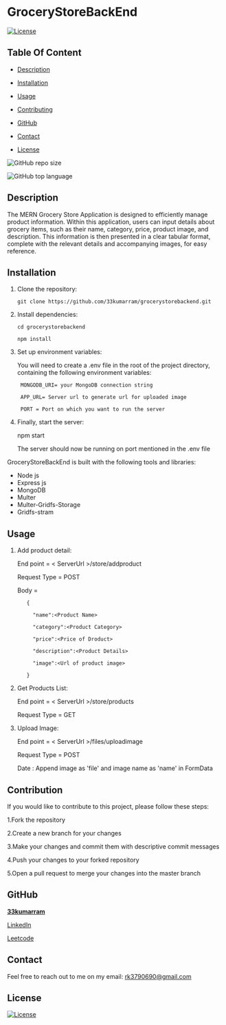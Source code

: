 # GroceryStoreBackEnd

  [![License](https://img.shields.io/static/v1?label=License&message=MIT&color=blue&?style=plastic&logo=appveyor)](https://opensource.org/license/MIT)



## Table Of Content

- [Description](#description)
- [Installation](#installation)
- [Usage](#usage)
- [Contributing](#contribution)

- [GitHub](#github)
- [Contact](#contact)
- [License](#license)




![GitHub repo size](https://img.shields.io/github/repo-size/33kumarram/NodeOtpLoginApi?style=plastic)

  ![GitHub top language](https://img.shields.io/github/languages/top/33kumarram/NodeOtpLoginApi?style=plastic)



## Description

The MERN Grocery Store Application is designed to efficiently manage product information. Within this application, users can input details about grocery items, such as their name, category, price, product image, and description. This information is then presented in a clear tabular format, complete with the relevant details and accompanying images, for easy reference.
  








## Installation

1. Clone the repository:

       git clone https://github.com/33kumarram/grocerystorebackend.git


2. Install dependencies:

       cd grocerystorebackend

       npm install


3. Set up environment variables:
  
      You will need to create a .env file in the root of the project directory, containing the following environment variables:

        MONGODB_URI= your MongoDB connection string

        APP_URL= Server url to generate url for uploaded image

        PORT = Port on which you want to run the server

4. Finally, start the server:

     npm start

     The server should now be running on port mentioned in the .env file





GroceryStoreBackEnd is built with the following tools and libraries: <ul><li>Node js </li><li>Express js </li><li>MongoDB </li><li>Multer</li><li>Multer-Gridfs-Storage</li><li>Gridfs-stram</li></ul>





## Usage
 
1. Add product detail: 


   End point = < ServerUrl >/store/addproduct

   Request Type = POST

   Body = 
   
          {
   
            "name":<Product Name>

            "category":<Product Category>

            "price":<Price of Droduct>

            "description":<Product Details>

            "image":<Url of product image>
  
          }

2. Get Products List:

   End point = < ServerUrl >/store/products

   Request Type = GET

3. Upload Image:

   End point = < ServerUrl >/files/uploadimage

   Request Type = POST

   Date : Append image as 'file' and image name as 'name' in FormData









## Contribution
 
If you would like to contribute to this project, please follow these steps:

1.Fork the repository

2.Create a new branch for your changes

3.Make your changes and commit them with descriptive commit messages

4.Push your changes to your forked repository

5.Open a pull request to merge your changes into the master branch








## GitHub

<a href="https://github.com/33kumarram"><strong>33kumarram</a></strong>



<a href="https://www.linkedin.com/in/ramesh-kumar-33613a174/">LinkedIn</a></strong></p>


<a href="https://leetcode.com/kumarram/">Leetcode</a></strong></p>





## Contact

Feel free to reach out to me on my email:
rk3790690@gmail.com





## License

[![License](https://img.shields.io/static/v1?label=Licence&message=MIT&color=blue)](https://opensource.org/license/MIT)

